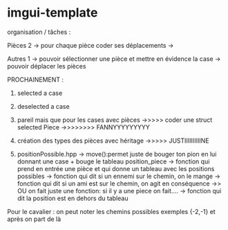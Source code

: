 # imgui-template

organisation / tâches : 

Pièces 2
-> pour chaque pièce coder ses déplacements 
-> 

Autres 1
-> pouvoir sélectionner une pièce et mettre en évidence la case
-> pouvoir déplacer les pièces

PROCHAINEMENT : 
1)  selected a case
2)  deselected a case
3)  pareil mais que pour les cases avec pièces ->>>>> coder une struct selected Piece ->>>>>>>> FANNYYYYYYYYY

4) création des types des pièces avec héritage ->>>>> JUSTIIIIIIIIIINE
5) positionPossible.hpp -> move():permet juste de bouger ton pion en lui donnant une case + bouge le tableau      position_piece
                        -> fonction qui prend en entrée une pièce et qui donne un tableau avec les positions possibles
                        -> fonction qui dit si un ennemi sur le chemin, on le mange
                        -> fonction qui dit si un ami est sur le chemin, on agit en conséquence ->> OU on fait juste une fonction: si il y a une piece on fait....
                        -> fonction qui dit la position est en dehors du tableau 

Pour le cavalier : on peut noter les chemins possibles exemples {-2,-1} et après on part de là